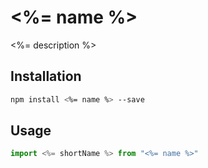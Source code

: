 # <%= name %>

<%= description %>


## Installation

```sh
npm install <%= name %> --save
```


## Usage

```js
import <%= shortName %> from "<%= name %>"
```
